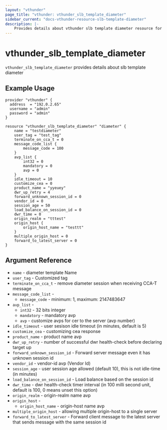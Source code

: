 ```yaml
---
layout: "vthunder"
page_title: "vthunder: vthunder_slb_template_diameter"
sidebar_current: "docs-vthunder-resource-slb-template-diameter"
description: |-
    Provides details about vthunder slb template diameter resource for A10
---
```


# vthunder\_slb\_template\_diameter

`vthunder_slb_template_diameter` provides details about slb template diameter
## Example Usage


```hcl
provider "vthunder" {
  address  = "192.0.2.65"
  username = "admin"
  password = "admin"
}

resource "vthunder_slb_template_diameter" "diameter" {
	name = "testdiameter"
	user_tag = "test_tag"
	terminate_on_cca_t = 0
	message_code_list {
		message_code = 100
	}
	avp_list {
		int32 = 0
		mandatory = 0
		avp = 0
	}
	idle_timeout = 10
	customize_cea = 0
	product_name = "yyeuey"
	dwr_up_retry = 4
	forward_unknown_session_id = 0
	vendor_id = 0
	session_age = 50
	load_balance_on_session_id = 0
	dwr_time = 0
	origin_realm = "tttest"
	origin_host {
		origin_host_name = "testtt"
	}
	multiple_origin_host = 0
	forward_to_latest_server = 0
}
```

## Argument Reference

* `name` - diameter template Name
* `user_tag` - Customized tag
* `terminate_on_cca_t` - remove diameter session when receiving CCA-T message
* `message_code_list` - 
    * `message_code` - minimum: 1, maximum: 2147483647 
* `avp_list` -
    * `int32` -  32 bits integer
    * `mandatory` - mandatory avp
    * `avp` -  customize avps for cer to the server (avp number)
* `idle_timeout` - user sesison idle timeout (in minutes, default is 5) 
* `customize_cea` - customizing cea response
* `product_name` - product name avp
* `dwr_up_retry` - number of successful dwr health-check before declaring target up
* `forward_unknown_session_id` - Forward server message even it has unknown session id
* `vendor_id` - vendor-id avp (Vendor Id) 
* `session_age` - user session age allowed (default 10), this is not idle-time (in minutes)
* `load_balance_on_session_id` - Load balance based on the session id
* `dwr_time` - dwr health-check timer interval (in 100 milli second unit, default is 100, 0 means unset this option) 
* `origin_realm` - origin-realm name avp
* `origin_host` - 
    * `origin_host_name` - origin-host name avp
* `multiple_origin_host` - allowing multiple origin-host to a single server
* `forward_to_latest_server` - Forward client message to the latest server that sends message with the same session id


